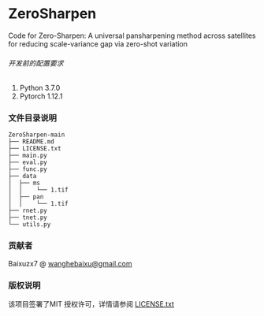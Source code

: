 # ZeroSharpen

Code for Zero-Sharpen: A universal pansharpening method across satellites for reducing scale-variance gap via zero-shot variation


###### 开发前的配置要求

1. Python  3.7.0
2. Pytorch 1.12.1

### 文件目录说明
```
ZeroSharpen-main 
├── README.md
├── LICENSE.txt
├── main.py
├── eval.py
├── func.py
├── data
│  ├── ms
│  │    └── 1.tif
│  ├── pan
│  │    └── 1.tif
├── rnet.py
├── tnet.py
└── utils.py
```

### 贡献者

Baixuzx7 @ wanghebaixu@gmail.com

### 版权说明

该项目签署了MIT 授权许可，详情请参阅 [LICENSE.txt](https://github.com/Baixuzx7/ZeroSharpen/blob/main/LICENSE.txt)


